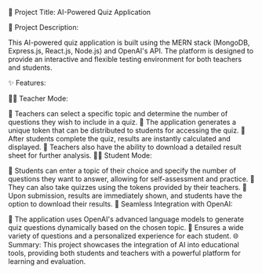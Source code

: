 🌟 Project Title: AI-Powered Quiz Application

📄 Project Description:

This AI-powered quiz application is built using the MERN stack (MongoDB, Express.js, React.js, Node.js) and OpenAI's API. The platform is designed to provide an interactive and flexible testing environment for both teachers and students.

✨ Features:

👩‍🏫 Teacher Mode:

🔹 Teachers can select a specific topic and determine the number of questions they wish to include in a quiz.
🔹 The application generates a unique token that can be distributed to students for accessing the quiz.
🔹 After students complete the quiz, results are instantly calculated and displayed.
🔹 Teachers also have the ability to download a detailed result sheet for further analysis.
👩‍🎓 Student Mode:

🔸 Students can enter a topic of their choice and specify the number of questions they want to answer, allowing for self-assessment and practice.
🔸 They can also take quizzes using the tokens provided by their teachers.
🔸 Upon submission, results are immediately shown, and students have the option to download their results.
🤖 Seamless Integration with OpenAI:

🔹 The application uses OpenAI's advanced language models to generate quiz questions dynamically based on the chosen topic.
🔹 Ensures a wide variety of questions and a personalized experience for each student.
🌐 Summary:
This project showcases the integration of AI into educational tools, providing both students and teachers with a powerful platform for learning and evaluation.


